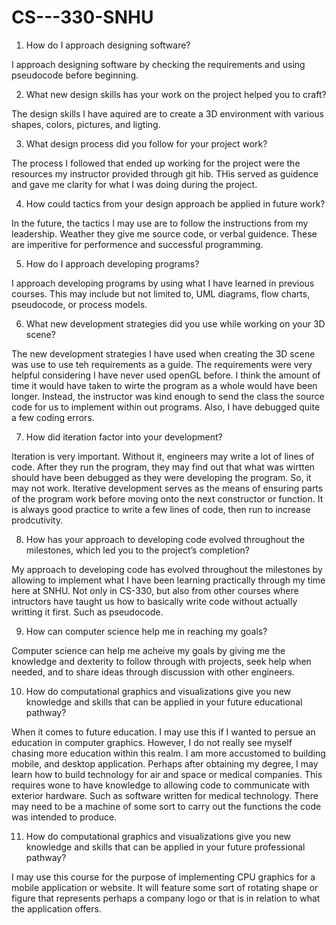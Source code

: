 # CS---330-SNHU

1. How do I approach designing software?

I approach designing software by checking the requirements and using pseudocode before beginning.

2. What new design skills has your work on the project helped you to craft?

The design skills I have aquired are to create a 3D environment with various shapes, colors, pictures, and ligting.

3. What design process did you follow for your project work?

The process I followed that ended up working for the project were the resources my instructor provided through git hib. THis served as guidence and gave me clarity for what I was doing during the project.

4. How could tactics from your design approach be applied in future work?

In the future, the tactics I may use are to follow the instructions from my leadership. Weather they give me source code, or verbal guidence. These are imperitive for performence and successful programming. 

5. How do I approach developing programs?

I approach developing programs by using what I have learned in previous courses. This may include but not limited to, UML diagrams, flow charts, pseudocode, or process models. 

6. What new development strategies did you use while working on your 3D scene?

The new development strategies I have used when creating the 3D scene was use to use teh requirements as a guide. The requirements were very helpful considering I have never used openGL before. I think the amount of time it would have taken to wirte the program as a whole would have been longer. Instead, the instructor was kind enough to send the class the source code for us to implement within out programs. Also, I have debugged quite a few coding errors.


7. How did iteration factor into your development?

Iteration is very important. Without it, engineers may write a lot of lines of code. After they run the program, they may find out that what was wirtten should have been debugged as they were developing the program. So, it may not work. Iterative development serves as the means of ensuring parts of the program work before moving onto the next constructor or function. It is always good practice to write a few lines of code, then run to increase prodcutivity. 

8. How has your approach to developing code evolved throughout the milestones, which led you to the project’s completion?

My approach to developing code has evolved throughout the milestones by allowing to implement what I have been learning practically through my time here at SNHU. Not only in CS-330, but also from other courses where intructors have taught us how to basically write code without actually writting it first. Such as pseudocode.

9. How can computer science help me in reaching my goals?

Computer science can help me acheive my goals by giving me the knowledge and dexterity to follow through with projects, seek help when needed, and to share ideas through discussion with other engineers. 

10. How do computational graphics and visualizations give you new knowledge and skills that can be applied in your future educational pathway?

When it comes to future education. I may use this if I wanted to persue an education in computer graphics. However, I do not really see myself chasing more education within this realm. I am more accustomed to building mobile, and desktop application. Perhaps after obtaining my degree, I may learn how to build technology for air and space or medical companies. This requires wone to have knowledge to allowing code to communicate with exterior hardware. Such as software written for medical technology. There may need to be a machine of some sort to carry out the functions the code was intended to produce.

11. How do computational graphics and visualizations give you new knowledge and skills that can be applied in your future professional pathway?

I may use this course for the purpose of implementing CPU graphics for a mobile application or website. It will feature some sort of rotating shape or figure that represents perhaps a company logo or that is in relation to what the application offers.
